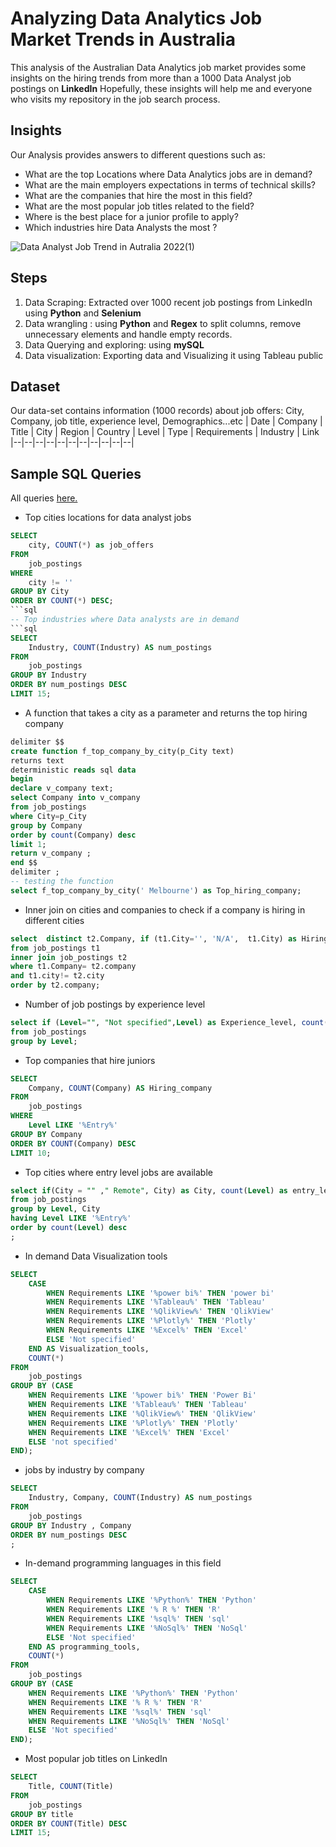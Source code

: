 # Analyzing Data Analytics Job Market Trends in Australia      

This analysis of the Australian Data Analytics job market provides some insights on the hiring trends from more than a 1000 Data Analyst job postings on **LinkedIn**
Hopefully, these insights will help me and everyone who visits my repository in the job search process. 
## Insights 
 Our Analysis provides answers to different questions such as: 
 - What are the top Locations where Data Analytics jobs are in demand? 
 - What are the main employers expectations in terms of technical skills? 
 - What are the companies that hire the most in this field? 
 - What are the most popular job titles related to the field? 
 - Where is the best place for a junior profile to apply? 
 - Which industries hire Data Analysts the most ? 


 ![Data Analyst Job Trend in Autralia 2022(1)](https://user-images.githubusercontent.com/54501663/167870887-86c19e2c-921b-4357-a4df-d6dbfdce19a9.png)

  
## Steps

 1. Data Scraping: Extracted over 1000 recent job postings from LinkedIn using **Python** and **Selenium**
 2. Data wrangling : using **Python** and **Regex** to split columns, remove unnecessary elements and handle empty records. 
 3.  Data Querying and exploring: using **mySQL**
 4.  Data visualization: Exporting data and Visualizing it using Tableau public  
## Dataset 
Our data-set contains information  (1000 records) about job offers: City, Company, job title, experience level,  Demographics...etc 
| Date | Company  | Title  | City | Region | Country | Level | Type | Requirements | Industry | Link
|--|--|--|--|--|--|--|--|--|--|--|

## Sample  SQL Queries 
All queries [here.](https://github.com/aouataf-djillani/Data-Analytics-Job-Market-Analysis_Australia/blob/master/source/queries.sql) 

- Top cities locations for data analyst jobs
```sql
SELECT 
    city, COUNT(*) as job_offers
FROM
    job_postings
WHERE
    city != ''
GROUP BY City
ORDER BY COUNT(*) DESC;
```sql
-- Top industries where Data analysts are in demand
```sql
SELECT 
    Industry, COUNT(Industry) AS num_postings
FROM
    job_postings
GROUP BY Industry
ORDER BY num_postings DESC
LIMIT 15;  
```
- A function that takes a city as a parameter and returns the top hiring company
```sql
delimiter $$
create function f_top_company_by_city(p_City text)
returns text 
deterministic reads sql data
begin 
declare v_company text; 
select Company into v_company
from job_postings
where City=p_City 
group by Company 
order by count(Company) desc
limit 1;
return v_company ; 
end $$
delimiter ; 
-- testing the function 
select f_top_company_by_city(' Melbourne') as Top_hiring_company;
```
- Inner join on cities and companies to check if a company is hiring in different cities 
```sql
select  distinct t2.Company, if (t1.City='', 'N/A',  t1.City) as Hiring_cities
from job_postings t1
inner join job_postings t2
where t1.Company= t2.company
and t1.city!= t2.city
order by t2.company;
```
- Number of job postings by experience level
```sql
select if (Level="", "Not specified",Level) as Experience_level, count(Level) as num_postings
from job_postings
group by Level;
```
- Top companies that hire juniors
```sql
SELECT 
    Company, COUNT(Company) AS Hiring_company
FROM
    job_postings
WHERE
    Level LIKE '%Entry%'
GROUP BY Company
ORDER BY COUNT(Company) DESC
LIMIT 10;
```
- Top cities where entry level jobs are available
```sql
select if(City = "" ," Remote", City) as City, count(Level) as entry_level_jobs
from job_postings
group by Level, City
having Level LIKE '%Entry%'
order by count(Level) desc 
; 
```
- In demand Data Visualization tools 
```sql
SELECT 
    CASE
        WHEN Requirements LIKE '%power bi%' THEN 'power bi'
        WHEN Requirements LIKE '%Tableau%' THEN 'Tableau'
        WHEN Requirements LIKE '%QlikView%' THEN 'QlikView'
        WHEN Requirements LIKE '%Plotly%' THEN 'Plotly'
        WHEN Requirements LIKE '%Excel%' THEN 'Excel'
        ELSE 'Not specified'
    END AS Visualization_tools,
    COUNT(*)
FROM
    job_postings
GROUP BY (CASE
    WHEN Requirements LIKE '%power bi%' THEN 'Power Bi'
    WHEN Requirements LIKE '%Tableau%' THEN 'Tableau'
    WHEN Requirements LIKE '%QlikView%' THEN 'QlikView'
    WHEN Requirements LIKE '%Plotly%' THEN 'Plotly'
    WHEN Requirements LIKE '%Excel%' THEN 'Excel'
    ELSE 'not specified'
END);
```
- jobs by industry by company 
```sql
SELECT 
    Industry, Company, COUNT(Industry) AS num_postings
FROM
    job_postings
GROUP BY Industry , Company
ORDER BY num_postings DESC
;  
```
- In-demand programming languages in this field 
```sql
SELECT 
    CASE
        WHEN Requirements LIKE '%Python%' THEN 'Python'
        WHEN Requirements LIKE '% R %' THEN 'R'
        WHEN Requirements LIKE '%sql%' THEN 'sql'
        WHEN Requirements LIKE '%NoSql%' THEN 'NoSql'
        ELSE 'Not specified'
    END AS programming_tools,
    COUNT(*)
FROM
    job_postings
GROUP BY (CASE
    WHEN Requirements LIKE '%Python%' THEN 'Python'
    WHEN Requirements LIKE '% R %' THEN 'R'
    WHEN Requirements LIKE '%sql%' THEN 'sql'
    WHEN Requirements LIKE '%NoSql%' THEN 'NoSql'
    ELSE 'Not specified'
END);
```
- Most popular job titles on LinkedIn 
```sql
SELECT 
    Title, COUNT(Title)
FROM
    job_postings
GROUP BY title
ORDER BY COUNT(Title) DESC
LIMIT 15;
```

